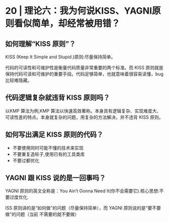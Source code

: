 # 20 | 理论六：我为何说KISS、YAGNI原则看似简单，却经常被用错？

## 如何理解“KISS 原则”？

KISS (Keep It Simple and Stupid.)原则:尽量保持简单。

代码的可读性和可维护性是衡量代码质量非常重要的两个标准。而 KISS 原则就是保持代码可读和可维护的重要手段。代码足够简单，也就意味着很容易读懂，bug 比较难隐藏。

## 代码逻辑复杂就违背 KISS 原则吗？

以KMP 算法为例,KMP 算法以快速高效著称。本身具有逻辑复杂、实现难度大、可读性差的特点。本身就复杂的问题，用复杂的方法解决，并不违背 KISS 原则。

## 如何写出满足 KISS 原则的代码？

- 不要使用同时可能不懂的技术来实现
- 不要重复造轮子,使用已有的工具类库
- 不要过都优化

## YAGNI 跟 KISS 说的是一回事吗？

YAGNI 原则的英文全称是：You Ain’t Gonna Need It(你不会需要它).核心思想:不要过度优化.

ISS 原则讲的是“如何做”的问题（尽量保持简单），而 YAGNI 原则说的是“要不要做”的问题（当前
不需要的就不要做）

